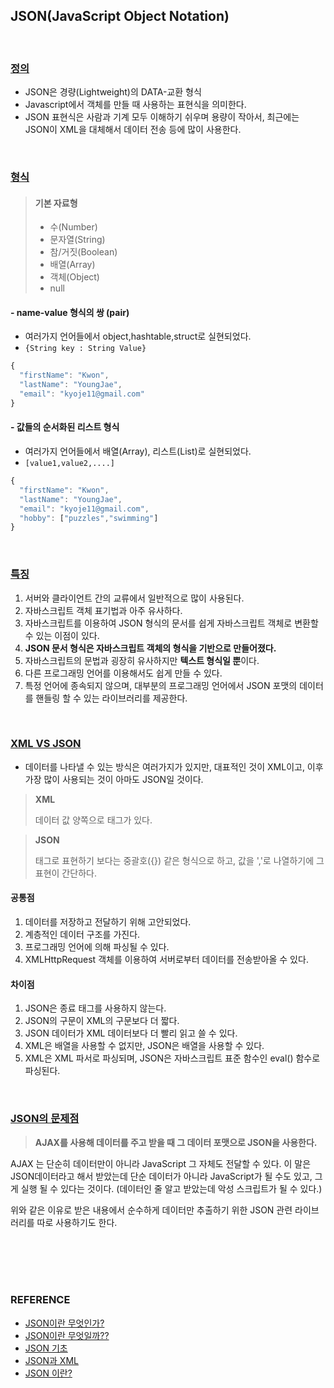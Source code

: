 ## JSON(JavaScript Object Notation)

<br/>

### <u>정의</u>

*  JSON은 경량(Lightweight)의 DATA-교환 형식
*  Javascript에서 객체를 만들 때 사용하는 표현식을 의미한다.
*  JSON 표현식은 사람과 기계 모두 이해하기 쉬우며 용량이 작아서, 최근에는 JSON이 XML을 대체해서 데이터 전송 등에 많이 사용한다.

<br/>

### <u>형식</u>

> #### 기본 자료형
>
> * 수(Number)
> * 문자열(String)
> * 참/거짓(Boolean)
> * 배열(Array)
> * 객체(Object)
> * null

#### - name-value 형식의 쌍 (pair)

* 여러가지 언어들에서 object,hashtable,struct로 실현되었다.
* `{String key : String Value}`

~~~javascript
{
  "firstName": "Kwon",
  "lastName": "YoungJae",
  "email": "kyoje11@gmail.com"
}
~~~

#### - 값들의 순서화된 리스트 형식

* 여러가지 언어들에서 배열(Array), 리스트(List)로 실현되었다.
* `[value1,value2,....]`

~~~javascript
{
  "firstName": "Kwon",
  "lastName": "YoungJae",
  "email": "kyoje11@gmail.com",
  "hobby": ["puzzles","swimming"]
}
~~~

<br/>

### <u>특징</u>

1. 서버와 클라이언트 간의 교류에서 일반적으로 많이 사용된다.
2. 자바스크립트 객체 표기법과 아주 유사하다.
3. 자바스크립트를 이용하여 JSON 형식의 문서를 쉽게 자바스크립트 객체로 변환할 수 있는 이점이 있다.
4. **JSON 문서 형식은 자바스크립트 객체의 형식을 기반으로 만들어졌다.**
5. 자바스크립트의 문법과 굉장히 유사하지만 **텍스트 형식일 뿐**이다.
6. 다른 프로그래밍 언어를 이용해서도 쉽게 만들 수 있다.
7. 특정 언어에 종속되지 않으며, 대부분의 프로그래밍 언어에서 JSON 포맷의 데이터를 핸들링 할 수 있는 라이브러리를 제공한다.

<br/>

### <u>XML VS JSON</u>

* 데이터를 나타낼 수 있는 방식은 여러가지가 있지만, 대표적인 것이 XML이고, 이후 가장 많이 사용되는 것이 아마도 JSON일 것이다.

> **XML**
>
> 데이터 값 양쪽으로 태그가 있다.

> **JSON**
>
> 태그로 표현하기 보다는 중괄호({}) 같은 형식으로 하고, 값을 ','로 나열하기에 그 표현이 간단하다.

#### 공통점

1. 데이터를 저장하고 전달하기 위해 고안되었다.
2. 계층적인 데이터 구조를 가진다.
3. 프로그래밍 언어에 의해 파싱될 수 있다.
4. XMLHttpRequest 객체를 이용하여 서버로부터 데이터를 전송받아올 수 있다.

#### 차이점

1. JSON은 종료 태그를 사용하지 않는다.
2. JSON의 구문이 XML의 구문보다 더 짧다.
3. JSON 데이터가 XML 데이터보다 더 빨리 읽고 쓸 수 있다.
4. XML은 배열을 사용할 수 없지만, JSON은 배열을 사용할 수 있다.
5. XML은 XML 파서로 파싱되며, JSON은 자바스크립트 표준 함수인 eval() 함수로 파싱된다.

<br/>

### <u>JSON의 문제점</u>

> **AJAX를 사용해 데이터를 주고 받을 때 그 데이터 포맷으로 JSON을 사용한다.**

AJAX 는 단순히 데이터만이 아니라 JavaScript 그 자체도 전달할 수 있다. 이 말은 JSON데이터라고 해서 받았는데 단순 데이터가 아니라 JavaScript가 될 수도 있고, 그게 실행 될 수 있다는 것이다. (데이터인 줄 알고 받았는데 악성 스크립트가 될 수 있다.)

위와 같은 이유로 받은 내용에서 순수하게 데이터만 추출하기 위한 JSON 관련 라이브러리를 따로 사용하기도 한다.

<br/>

<br/>

<br/>

<br/>

### REFERENCE

* [JSON이란 무엇인가?](https://velog.io/@surim014/JSON%EC%9D%B4%EB%9E%80-%EB%AC%B4%EC%97%87%EC%9D%B8%EA%B0%80)
* [JSON이란 무엇일까??](https://nesoy.github.io/articles/2017-02/JSON)
* [JSON 기초](http://tcpschool.com/json/json_intro_basic)
* [JSON과 XML](http://tcpschool.com/json/json_intro_xml)
* [JSON 이란?](https://genesis8.tistory.com/195)